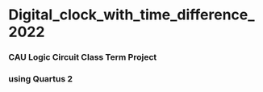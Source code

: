 # Digital_clock_with_time_difference_2022

<h3>CAU Logic Circuit Class Term Project</h3>
<h3>using Quartus 2</h3>
